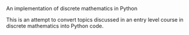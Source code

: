 An implementation of discrete mathematics in Python

This is an attempt to convert topics discussed in an entry level course in discrete mathematics into Python code.
